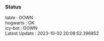 ### Status


table : DOWN  
hogwarts : OK  
icy-bot : DOWN  
Latest Update : 2023-10-02 20:08:52.396852
